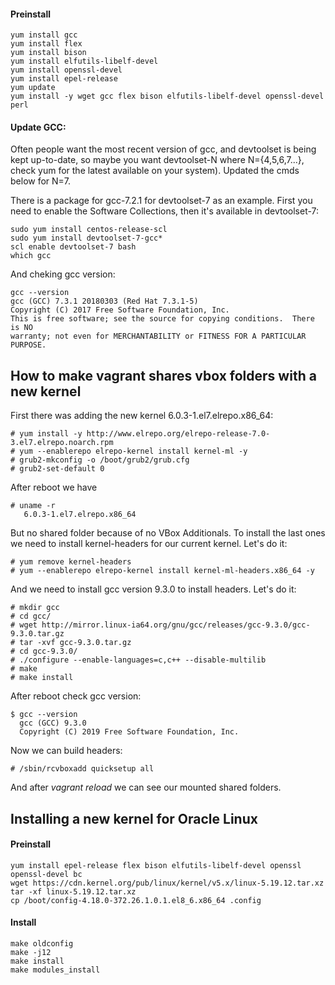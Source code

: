 #### Preinstall 

    yum install gcc  
    yum install flex  
    yum install bison   
    yum install elfutils-libelf-devel  
    yum install openssl-devel  
    yum install epel-release  
    yum update
    yum install -y wget gcc flex bison elfutils-libelf-devel openssl-devel perl  
  
#### Update GCC:
Often people want the most recent version of gcc, and devtoolset is being kept up-to-date, so maybe you want devtoolset-N where N={4,5,6,7...}, check yum for the latest available on your system). Updated the cmds below for N=7.  

There is a package for gcc-7.2.1 for devtoolset-7 as an example. First you need to enable the Software Collections, then it's available in devtoolset-7:  

    sudo yum install centos-release-scl
    sudo yum install devtoolset-7-gcc*
    scl enable devtoolset-7 bash
    which gcc

And cheking gcc version:  

    gcc --version  
    gcc (GCC) 7.3.1 20180303 (Red Hat 7.3.1-5)  
    Copyright (C) 2017 Free Software Foundation, Inc.  
    This is free software; see the source for copying conditions.  There is NO  
    warranty; not even for MERCHANTABILITY or FITNESS FOR A PARTICULAR PURPOSE.  
    
    
    
## How to make vagrant shares vbox folders with a new kernel

First there was adding the new kernel 6.0.3-1.el7.elrepo.x86_64:  

    # yum install -y http://www.elrepo.org/elrepo-release-7.0-3.el7.elrepo.noarch.rpm
    # yum --enablerepo elrepo-kernel install kernel-ml -y
    # grub2-mkconfig -o /boot/grub2/grub.cfg
    # grub2-set-default 0

After reboot we have 

    # uname -r
       6.0.3-1.el7.elrepo.x86_64
       
But no shared folder because of no VBox Additionals. To install the last ones we need to install kernel-headers for our current kernel. Let's do it:
 
    # yum remove kernel-headers
    # yum --enablerepo elrepo-kernel install kernel-ml-headers.x86_64 -y

And we need to install gcc version 9.3.0 to install headers. Let's do it:

    # mkdir gcc
    # cd gcc/
    # wget http://mirror.linux-ia64.org/gnu/gcc/releases/gcc-9.3.0/gcc-9.3.0.tar.gz
    # tar -xvf gcc-9.3.0.tar.gz 
    # cd gcc-9.3.0/
    # ./configure --enable-languages=c,c++ --disable-multilib
    # make
    # make install
    
After reboot check gcc version:

    $ gcc --version
      gcc (GCC) 9.3.0
      Copyright (C) 2019 Free Software Foundation, Inc.

      
Now we can build headers:

    # /sbin/rcvboxadd quicksetup all
    
And after *vagrant reload* we can see our mounted shared folders.




## Installing a new kernel for Oracle Linux 

#### Preinstall

    yum install epel-release flex bison elfutils-libelf-devel openssl openssl-devel bc
    wget https://cdn.kernel.org/pub/linux/kernel/v5.x/linux-5.19.12.tar.xz
    tar -xf linux-5.19.12.tar.xz 
    cp /boot/config-4.18.0-372.26.1.0.1.el8_6.x86_64 .config
    
#### Install

    make oldconfig
    make -j12
    make install    
    make modules_install
    
   

